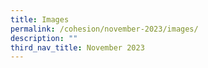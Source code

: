 ```yaml
---
title: Images
permalink: /cohesion/november-2023/images/
description: ""
third_nav_title: November 2023
---
```

